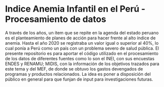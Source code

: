 # Indice Anemia Infantil en el Perú - Procesamiento de datos
A través de los años, un ítem que se repite en la agenda del estado peruano es el planteamiento de planes de acción para hacer frente al alto índice de anemia. Hasta el año 2020 se registraba un valor igual o superior al 40%, lo cual ponía a Perú como un país con un problema severo de salud pública.
El presente repositorio es para aportar el código utilizado en el procesamiento de los datos de diferentes fuentes como lo son el INEI, con sus encuestas ENDES y RENAMU; MIDIS, con la información de los objetivos trazados para este tema y del MEF, de donde se obtuvo los gastos devengados de programas y productos relacionados. 
La idea es poner a disposición del público en general para que funjan de input para investigaciones futuras.
